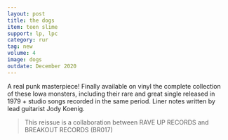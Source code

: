 ```yaml
---
layout: post
title: the dogs
item: teen slime
support: lp, lpc
category: rur
tag: new
volume: 4
image: dogs
outdate: December 2020
---
```


A real punk masterpiece! Finally available on vinyl the complete collection of these Iowa monsters, including their rare and great single released in 1979 + studio songs recorded in the same period. Liner notes written by lead guitarist Jody Koenig.

> This reissue is a collaboration between RAVE UP RECORDS and BREAKOUT RECORDS (BR017)
